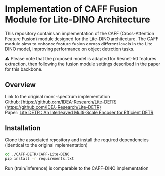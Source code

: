 # Implementation of CAFF Fusion Module for Lite-DINO Architecture

This repository contains an implementation of the CAFF (Cross-Attention Feature Fusion) module designed for the Lite-DINO architecture. The CAFF module aims to enhance feature fusion across different levels in the Lite-DINO model, improving performance on object detection tasks.

:warning: Please note that the proposed model is adapted for Resnet-50 features extraction, then following the fusion module settings described in the paper for this backbone.

## Overview

Link to the original mono-spectrum implementation <br>
Github: [https://github.com/IDEA-Research/Lite-DETR](https://github.com/IDEA-Research/Lite-DETR) <br>
Paper: [Lite DETR : An Interleaved Multi-Scale Encoder for Efficient DETR](https://arxiv.org/pdf/2303.07335.pdf)

## Installation

Clone the associated repository and install the required dependencies (identical to the original implementation)

```bash
cd ./CAFF-DETR/CAFF-Lite-DINO
pip install -r requirements.txt
```

Run (train/inference) is comparable to the CAFF-DINO implementation
